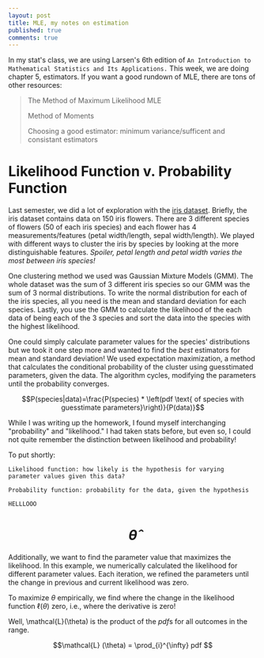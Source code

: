 ```yaml
---
layout: post
title: MLE, my notes on estimation
published: true
comments: true
---
```


In my stat's class, we are using Larsen's 6th edition of `An Introduction to Mathematical Statistics and Its Applications.` This week, we are doing chapter 5, estimators. If you want a good rundown of MLE, there are tons of other resources:

> The Method of Maximum Likelihood MLE
> 
> Method of Moments
> 
> Choosing a good estimator: minimum variance/sufficent and consistant estimators

# Likelihood Function v. Probability Function
Last semester, we did a lot of exploration with the [iris dataset](https://www.kaggle.com/datasets/uciml/iris). Briefly, the iris dataset contains data on 150 iris flowers. There are 3 different species of flowers (50 of each iris species) and each flower has 4 measurements/features (petal width/length, sepal width/length). We played with different ways to cluster the iris by species by looking at the more distinguishable features. *Spoiler, petal length and petal width varies the most between iris species!*

One clustering method we used was Gaussian Mixture Models (GMM). The whole dataset was the sum of 3 different iris species so our GMM was the sum of 3 normal distributions. To write the normal distribution for each of the iris species, all you need is the mean and standard deviation for each species. Lastly, you use the GMM to calculate the likelihood of the each data of being each of the 3 species and sort the data into the species with the highest likelihood.

One could simply calculate parameter values for the species' distributions but we took it one step more and wanted to find the *best* estimators for mean and standard deviation! We used expectation maximization, a method that calculates the conditional probability of the cluster using guesstimated parameters, given the data. The algorithm cycles, modifying the parameters until the probability converges.

$$P(species|data)=\frac{P(species) * \left(pdf \text{ of species with guesstimate parameters}\right)}{P(data)}$$

While I was writing up the homework, I found myself interchanging "probability" and "likelihood." I had taken stats before, but even so, I could not quite remember the distinction between likelihood and probability!

To put shortly:

`Likelihood function: how likely is the hypothesis for varying parameter values given this data?`

`Probability function: probability for the data, given the hypothesis`

```
HELLLOOO
```
# $$\hat{\theta}$$
Additionally, we want to find the parameter value that maximizes the likelihood. In this example, we numerically calculated the likelihood for different parameter values. Each iteration, we refined the parameters until the change in previous and current likelihood was zero.

To maximize $\theta$ empirically, we find where the change in the likelihood function $\ell(\theta)$ zero, i.e., where the derivative is zero!

Well, \mathcal{L}(\theta) is the product of the $pdf$s for all outcomes in the range. 

$$\mathcal{L} (\theta) = \prod_{i}^{\infty} pdf $$


